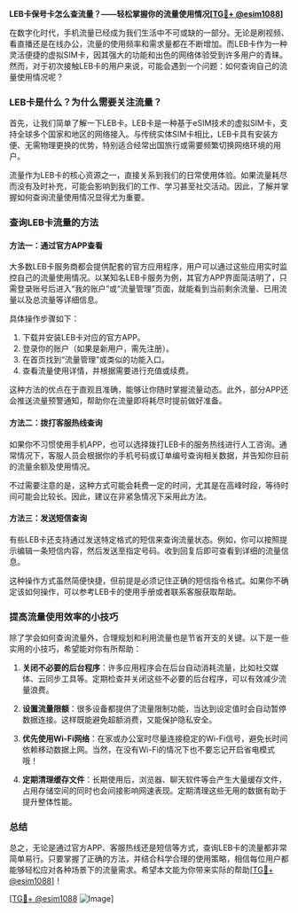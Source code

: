 **LEB卡保号卡怎么查流量？——轻松掌握你的流量使用情况[[TG💪+ @esim1088](https://t.me/s/esim1088)]**

在数字化时代，手机流量已经成为我们生活中不可或缺的一部分。无论是刷视频、看直播还是在线办公，流量的使用频率和需求量都在不断增加。而LEB卡作为一种灵活便捷的虚拟SIM卡，因其强大的功能和出色的网络体验受到许多用户的青睐。然而，对于初次接触LEB卡的用户来说，可能会遇到一个问题：如何查询自己的流量使用情况呢？

### LEB卡是什么？为什么需要关注流量？

首先，让我们简单了解一下LEB卡。LEB卡是一种基于eSIM技术的虚拟SIM卡，支持全球多个国家和地区的网络接入。与传统实体SIM卡相比，LEB卡具有安装方便、无需物理更换的优势，特别适合经常出国旅行或需要频繁切换网络环境的用户。

流量作为LEB卡的核心资源之一，直接关系到我们的日常使用体验。如果流量耗尽而没有及时补充，可能会影响到我们的工作、学习甚至社交活动。因此，了解并掌握如何查询流量使用情况显得尤为重要。

### 查询LEB卡流量的方法

#### 方法一：通过官方APP查看

大多数LEB卡服务商都会提供配套的官方应用程序，用户可以通过这些应用实时监控自己的流量使用情况。以某知名LEB卡服务为例，其官方APP界面简洁明了，只需登录账号后进入“我的账户”或“流量管理”页面，就能看到当前剩余流量、已用流量以及总流量等详细信息。

具体操作步骤如下：
1. 下载并安装LEB卡对应的官方APP。
2. 登录你的账户（如果是新用户，需先注册）。
3. 在首页找到“流量管理”或类似的功能入口。
4. 查看流量使用详情，并根据需要进行充值或续费。

这种方法的优点在于直观且准确，能够让你随时掌握流量动态。此外，部分APP还会推送流量预警通知，帮助你在流量即将耗尽时提前做好准备。

#### 方法二：拨打客服热线查询

如果你不习惯使用手机APP，也可以选择拨打LEB卡的服务热线进行人工咨询。通常情况下，客服人员会根据你的手机号码或订单编号查询相关数据，并告知你目前的流量余额及使用情况。

不过需要注意的是，这种方式可能会耗费一定的时间，尤其是在高峰时段，等待时间可能会比较长。因此，建议在非紧急情况下采用此方法。

#### 方法三：发送短信查询

有些LEB卡还支持通过发送特定格式的短信来查询流量状态。例如，你可以按照提示编辑一条短信内容，然后发送至指定号码。收到回复后即可查看到详细的流量信息。

这种操作方式虽然简便快捷，但前提是必须记住正确的短信指令格式。如果你不确定该如何操作，可以参考LEB卡的使用手册或者联系客服获取帮助。

### 提高流量使用效率的小技巧

除了学会如何查询流量外，合理规划和利用流量也是节省开支的关键。以下是一些实用的小技巧，希望能对你有所帮助：

1. **关闭不必要的后台程序**：许多应用程序会在后台自动消耗流量，比如社交媒体、云同步工具等。定期检查并关闭这些不必要的后台程序，可以有效减少流量浪费。
   
2. **设置流量限额**：很多设备都提供了流量限制功能，当达到设定值时会自动暂停数据连接。这样既能避免超额消费，又能保护隐私安全。

3. **优先使用Wi-Fi网络**：在家或办公室时尽量连接稳定的Wi-Fi信号，避免长时间依赖移动数据上网。当然，在没有Wi-Fi的情况下也不要忘记开启省电模式哦！

4. **定期清理缓存文件**：长期使用后，浏览器、聊天软件等会产生大量缓存文件，占用存储空间的同时也会间接影响网速表现。定期清理这些无用的数据有助于提升整体性能。

### 总结

总之，无论是通过官方APP、客服热线还是短信等方式，查询LEB卡的流量都非常简单易行。只要掌握了正确的方法，并结合科学合理的使用策略，相信每位用户都能够轻松应对各种场景下的流量需求。希望本文能为你带来实际的帮助[[TG💪+ @esim1088](https://t.me/s/esim1088)]！

[[TG💪+ @esim1088](https://t.me/s/esim1088) ![Image](https://i.postimg.cc/4NQfJmqS/Snipaste-2025-05-13-00-14-12.png)]